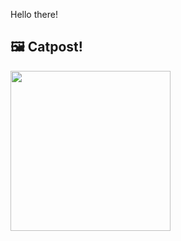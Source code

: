 Hello there!



## 🖼️ Catpost!

<sub>
    <img src="https://cdn2.thecatapi.com/images/MTUzMjc1NQ.jpg" height="256">
</sub>

